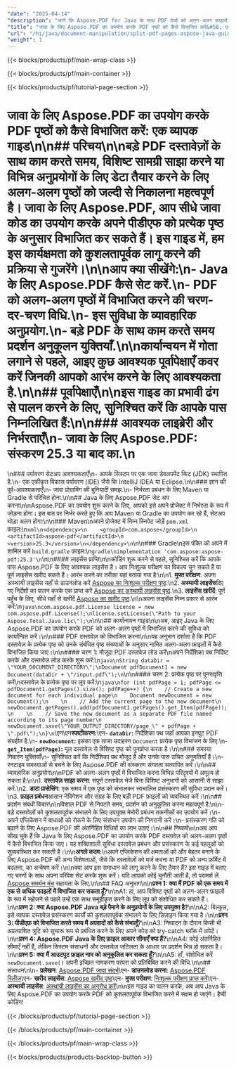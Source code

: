 ```yaml
---
"date": "2025-04-14"
"description": "जानें कि Aspose.PDF for Java के साथ PDF पेजों को अलग-अलग फ़ाइलों में कैसे विभाजित किया जाए। यह गाइड सेटअप, कार्यान्वयन और व्यावहारिक अनुप्रयोगों को कवर करती है।"
"title": "जावा के लिए Aspose.PDF का उपयोग करके PDF पृष्ठों को कैसे विभाजित करें&#58; एक व्यापक गाइड"
"url": "/hi/java/document-manipulation/split-pdf-pages-aspose-java-guide/"
"weight": 1
---
```


{{< blocks/products/pf/main-wrap-class >}}

{{< blocks/products/pf/main-container >}}

{{< blocks/products/pf/tutorial-page-section >}}
# जावा के लिए Aspose.PDF का उपयोग करके PDF पृष्ठों को कैसे विभाजित करें: एक व्यापक गाइड\n\n## परिचय\n\nबड़े PDF दस्तावेज़ों के साथ काम करते समय, विशिष्ट सामग्री साझा करने या विभिन्न अनुप्रयोगों के लिए डेटा तैयार करने के लिए अलग-अलग पृष्ठों को जल्दी से निकालना महत्वपूर्ण है। **जावा के लिए Aspose.PDF**, आप सीधे जावा कोड का उपयोग करके अपने पीडीएफ को प्रत्येक पृष्ठ के अनुसार विभाजित कर सकते हैं। इस गाइड में, हम इस कार्यक्षमता को कुशलतापूर्वक लागू करने की प्रक्रिया से गुजरेंगे।\n\n**आप क्या सीखेंगे:**\n- Java के लिए Aspose.PDF कैसे सेट करें.\n- PDF को अलग-अलग पृष्ठों में विभाजित करने की चरण-दर-चरण विधि.\n- इस सुविधा के व्यावहारिक अनुप्रयोग.\n- बड़े PDF के साथ काम करते समय प्रदर्शन अनुकूलन युक्तियाँ.\n\nकार्यान्वयन में गोता लगाने से पहले, आइए कुछ आवश्यक पूर्वापेक्षाएँ कवर करें जिनकी आपको आरंभ करने के लिए आवश्यकता है.\n\n## पूर्वापेक्षाएँ\n\nइस गाइड का प्रभावी ढंग से पालन करने के लिए, सुनिश्चित करें कि आपके पास निम्नलिखित हैं:\n\n### आवश्यक लाइब्रेरी और निर्भरताएँ\n- **जावा के लिए Aspose.PDF**: संस्करण 25.3 या बाद का.\n  
\n### पर्यावरण सेटअप आवश्यकताएँ\n- आपके सिस्टम पर एक जावा डेवलपमेंट किट (JDK) स्थापित है.\n- एक एकीकृत विकास पर्यावरण (IDE) जैसे कि IntelliJ IDEA या Eclipse.\n\n### ज्ञान की पूर्व-आवश्यकताएँ\n- जावा प्रोग्रामिंग की बुनियादी समझ.\n- निर्भरता प्रबंधन के लिए Maven या Gradle से परिचित होना.\n\n## Java के लिए Aspose.PDF सेट अप करना\n\nAspose.PDF का उपयोग शुरू करने के लिए, आपको इसे अपने प्रोजेक्ट में निर्भरता के रूप में जोड़ना होगा। इस बात पर निर्भर करते हुए कि आप Maven या Gradle का उपयोग कर रहे हैं, सेटअप थोड़ा अलग होगा:\n\n### Maven\nअपने प्रोजेक्ट में निम्न स्निपेट जोड़ें `pom.xml` फ़ाइल:\n```xml\n<dependency>\n    <groupId>com.aspose</groupId>\n    <artifactId>aspose-pdf</artifactId>\n    <version>25.3</version>\n</dependency>\n```\n\n### Gradle\nइस पंक्ति को अपने में शामिल करें `build.gradle` फ़ाइल:\n```gradle\nimplementation 'com.aspose:aspose-pdf:25.3'\n```\n\n#### लाइसेंस प्राप्ति\n\nकोडिंग शुरू करने से पहले, सुनिश्चित करें कि आपके पास Aspose.PDF के लिए आवश्यक लाइसेंस है। आप निःशुल्क परीक्षण का विकल्प चुन सकते हैं या पूर्ण लाइसेंस खरीद सकते हैं। आरंभ करने का तरीका यहां बताया गया है:\n\n1. **मुफ्त परीक्षण**: अपना अस्थायी लाइसेंस यहाँ से डाउनलोड करें [Aspose का निःशुल्क परीक्षण पृष्ठ](https://releases.aspose.com/pdf/java/).\n2. **अस्थायी लाइसेंस**दिए गए निर्देशों का पालन करके एक प्राप्त करें [Aspose का अस्थायी लाइसेंस पृष्ठ](https://purchase.aspose.com/temporary-license/).\n3. **लाइसेंस खरीदें**: पूर्ण पहुँच के लिए, सीधे यहाँ से खरीदें [Aspose का खरीद पृष्ठ](https://purchase.aspose.com/buy).\n\nअपना लाइसेंस निम्न प्रकार से आरंभ करें:\n```java\ncom.aspose.pdf.License license = new com.aspose.pdf.License();\nlicense.setLicense(\"Path to your Aspose.Total.Java.lic\");\n```\n\n## कार्यान्वयन गाइड\n\nअब, आइए Java के लिए Aspose.PDF का उपयोग करके PDF को अलग-अलग पृष्ठों में विभाजित करने की सुविधा को कार्यान्वित करें।\n\n### PDF दस्तावेज़ को विभाजित करना\n\nयह अनुभाग दर्शाता है कि PDF दस्तावेज़ के प्रत्येक पृष्ठ को उनके संबंधित पृष्ठ संख्याओं के अनुसार नामित अलग-अलग फ़ाइलों में कैसे विभाजित किया जाए।\n\n#### चरण 1: मौजूदा PDF दस्तावेज़ लोड करें\nअपने निर्देशिका पथ निर्दिष्ट करके और दस्तावेज़ लोड करके शुरू करें:\n```java\nString dataDir = \"YOUR_DOCUMENT_DIRECTORY\";\nDocument pdfDocument1 = new Document(dataDir + \"/input.pdf\");\n```\n\n#### चरण 2: प्रत्येक पृष्ठ पर पुनरावृत्ति करें\nदस्तावेज़ के प्रत्येक पृष्ठ पर लूप करें:\n```java\nfor (int pdfPage = 1; pdfPage <= pdfDocument1.getPages().size(); pdfPage++) {\n    // Create a new document for each individual page\n    Document newDocument = new Document();\n    \n    // Add the current page to the new document\n    newDocument.getPages().add(pdfDocument1.getPages().get_Item(pdfPage));\n    \n    // Save the new document as a separate PDF file named according to its page number\n    newDocument.save(\"YOUR_OUTPUT_DIRECTORY/page_\" + pdfPage + \".pdf\");\n}\n```\एन\एन**स्पष्टीकरण:**\एन- **`dataDir`:** निर्देशिका पथ जहाँ आपका इनपुट PDF संग्रहीत है.\n- **`newDocument`:** इसका एक ताजा उदाहरण `Document` प्रत्येक पृष्ठ विभाजन के लिए.\n- **`get_Item(pdfPage)`:** मूल दस्तावेज़ से विशिष्ट पृष्ठ को पुनर्प्राप्त करता है।\n\n### समस्या निवारण युक्तियाँ\n- सुनिश्चित करें कि निर्देशिका पथ मौजूद हैं और उनके पास उचित अनुमतियाँ हैं।\n- रनटाइम समस्याओं से बचने के लिए Aspose.PDF की संस्करण संगतता सत्यापित करें।\n\n## व्यावहारिक अनुप्रयोग\n\nPDF को अलग-अलग पृष्ठों में विभाजित करना विभिन्न परिदृश्यों में अमूल्य हो सकता है:\n\n1. **दस्तावेज़ साझा करना**: संपूर्ण दस्तावेज़ भेजे बिना विशिष्ट अनुभागों को आसानी से साझा करें.\n2. **डाटा प्रासेसिंग**: एक समय में एक पृष्ठ को संभालकर स्वचालित प्रसंस्करण की सुविधा प्रदान करें।\n3. **फ़ाइल प्रबंधन**आसान नेविगेशन और संग्रह के लिए बड़ी PDF फ़ाइलों को व्यवस्थित करें।\n\n## प्रदर्शन संबंधी विचार\n\nविशाल PDF से निपटते समय, प्रदर्शन को अनुकूलित करना महत्वपूर्ण है:\n\n- बड़े दस्तावेज़ों को कुशलतापूर्वक संभालने के लिए उपयुक्त मेमोरी प्रबंधन तकनीकों का उपयोग करें।\n- अपने एप्लिकेशन में बाधाओं को रोकने के लिए संसाधन उपयोग की निगरानी करें।\n- प्रसंस्करण गति को बढ़ाने के लिए Aspose.PDF की अंतर्निहित विधियों का लाभ उठाएं।\n\n## निष्कर्ष\n\nअब आप सीख चुके हैं कि Java के लिए Aspose.PDF का उपयोग करके PDF दस्तावेज़ को अलग-अलग पृष्ठों में कैसे विभाजित किया जाए। यह शक्तिशाली सुविधा दस्तावेज़ प्रबंधन और प्रसंस्करण के कई पहलुओं को सुव्यवस्थित कर सकती है।\n\n**अगले कदम:**\nअपने एप्लिकेशन की क्षमताओं को और बेहतर बनाने के लिए Aspose.PDF की अन्य विशेषताओं, जैसे कि दस्तावेज़ों को मर्ज करना या PDF को अन्य फ़ॉर्मेट में बदलना, का अन्वेषण करें।\n\nक्या आप इस समाधान को लागू करने के लिए तैयार हैं? इस गाइड में बताए गए चरणों के साथ अपना परिवेश सेट करके शुरू करें। यदि आपको कोई चुनौती आती है, तो परामर्श लें [Aspose समर्थन मंच](https://forum.aspose.com/c/pdf/10) सहायता के लिए.\n\n## FAQ अनुभाग\n\n**प्रश्न 1: क्या मैं PDF को एक समय में एक से अधिक फाइलों में विभाजित कर सकता हूँ?**\n\nA1: हां, आप विशिष्ट पृष्ठों को अलग-अलग फ़ाइलों के रूप में सहेजने से पहले उन्हें एक साथ समूहीकृत करने के लिए लूप को संशोधित कर सकते हैं। \n\n**प्रश्न 2: क्या Aspose.PDF Java बड़े पैमाने के अनुप्रयोगों के लिए उपयुक्त है?**\n\nA2: बिल्कुल, इसे व्यापक दस्तावेज़ प्रसंस्करण कार्यों को कुशलतापूर्वक संभालने के लिए डिज़ाइन किया गया है।\n\n**प्रश्न 3: पीडीएफ़ को विभाजित करते समय मैं अपवादों को कैसे संभालूँ?**\n\nA3: निष्पादन के दौरान किसी भी अप्रत्याशित त्रुटि को सुचारू रूप से प्रबंधित करने के लिए अपने कोड को try-catch ब्लॉक में लपेटें।\n\n**प्रश्न 4: Aspose.PDF Java के लिए फ़ाइल आकार सीमाएँ क्या हैं?**\n\nA4: कोई अंतर्निहित सीमाएँ नहीं हैं, लेकिन सिस्टम संसाधनों और दस्तावेज़ जटिलता के आधार पर प्रदर्शन भिन्न हो सकता है।\n\n**प्रश्न 5: क्या मैं आउटपुट फ़ाइल नाम को अनुकूलित कर सकता हूँ?**\n\nA5: हाँ, संशोधित करें `newDocument.save()` अपनी इच्छित नामकरण परंपरा को प्रतिबिंबित करने की विधि.\n\n## संसाधन\n\n- **प्रलेखन**: [Aspose.PDF जावा संदर्भ](https://reference.aspose.com/pdf/java/)\एन- **डाउनलोड करना**: [Aspose.PDF रिलीज़](https://releases.aspose.com/pdf/java/)\एन- **खरीद लाइसेंस**: [Aspose खरीद पृष्ठ](https://purchase.aspose.com/buy)\एन- **मुफ्त परीक्षण**: [निःशुल्क परीक्षण प्राप्त करें](https://releases.aspose.com/pdf/java/)\एन- **अस्थायी लाइसेंस**: [अस्थायी लाइसेंस का अनुरोध करें](https://purchase.aspose.com/temporary-license/)\n\nइस गाइड का पालन करके, अब आप Java के लिए Aspose.PDF का उपयोग करके PDF को कुशलतापूर्वक विभाजित करने में सक्षम हो जाएंगे। हैप्पी कोडिंग!

{{< /blocks/products/pf/tutorial-page-section >}}

{{< /blocks/products/pf/main-container >}}

{{< /blocks/products/pf/main-wrap-class >}}

{{< blocks/products/products-backtop-button >}}